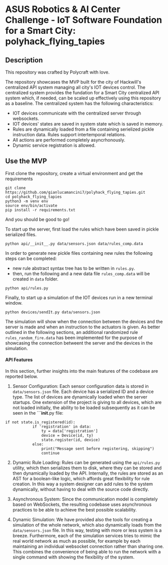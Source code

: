 # ASUS Robotics & AI Center Challenge - IoT Software Foundation for a Smart City: polyhack_flying_tapies

## Description
This repository was crafted by Polycraft with love.

The repository showcases the MVP built for the city of Hackwill's centralized API system managing all city's IOT devices control. The centralized system provides the fundation for a Smart City centralized API system which, if needed, can be scaled up effectively using this repository as a baseline. The centralized system has the following characteristics:

- IOT devices communicate with the centralized server through websockets.
- IOT devices' states are saved in system state which is saved in memory.
- Rules are dynamically loaded from a file containing serielized pickle instruction data. Rules support intertemporal relations.
- All actions are performed completely asyncrhonously.
- Dynamic service registration is allowed.

## Use the MVP
First clone the repository, create a virtual environment and get the requirements 
```
git clone https://github.com/gianlucamancini7/polyhack_flying_tapies.git
cd polyhack_flying_tapies
python3 -m venv env
source env/bin/activate
pip install -r requirements.txt
```
And you should be good to go!

To start up the server, first load the rules which have been saved in pickle serialized files.
```
python api/__init__.py data/sensors.json data/rules_comp.data 
```

In order to generate new pickle files containing new rules the following steps can be completed:
- new rule abstract syntax tree has to be written in ```rules.py```.
- then, run the following and a new data file ```rules_comp.data``` will be created in ```data``` folder.

```
python api/rules.py
```

Finally, to start up a simulation of the IOT devices run in a new terminal window.
```
python devices/sendIt.py data/sensors.json     
```
The simulation will show when the connection between the devices and the server is made and when an instruction to the actuators is given. As better outlined in the following sections, an additional randomized rule ```rules_random_fire.data``` has been implemented for the purpose of showcasing the connection betweent the server and the devices in the simulation.

#### API Features
In this section, further insights into the main features of the codebase are reported below.

1. Sensor Configuration: Each sensor configuration data is stored in ```data/sensors.json``` file. Each device has a serialized ID and a device type. The list of devices are dynamically loaded when the server startups. One extension of the project is giving to all devices, which are not loaded initially, the ability to be loaded subsequently as it can be seen in the ```__init__.py file:
```
if not state.is_registered(id):
            if 'registration' in data:
                ty = data['registration']
                device = Device(id, ty)
                state.register(id, device)
            else:
                print("Message sent before registering, skipping")
                continue
```
2. Dynamic Rule Loading: Rules can be generated using the ```api/rules.py``` utility, which then serializes them to disk, where they
can be stored and then dynamically loaded by the API. Internally, the rules are stored as an AST for a boolean-like logic, which affords great flexibility for rule creation. In this way a system designer can add rules to the system dynamically, without having to deal with the source code directly.

3. Asynchronous System: Since the communication model is completely based on WebSockets, the resulting codebase uses asynchronous practices to be able to achieve the best possible scalability.

4. Dynamic Simulation: We have provided also the tools for creating a simulation of the whole network, which also dynamically loads from the ```data/sensors.json``` file. In this way, testing with more or less system is a breeze. Furthermore, each of the simulation services tries to mimic the real world network as much as possible, for example by each maintaining an individual websocket connection rather than sharing one. This combines the convenience of being able to run the network with a single command with showing the flexibility of the system. 